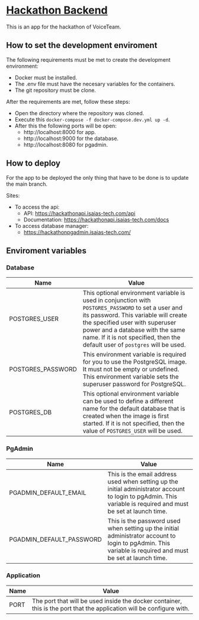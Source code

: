# [Hackathon Backend](https://hackathonapi.isaias-tech.com)

This is an app for the hackathon of VoiceTeam.

## How to set the development enviroment

The following requirements must be met to create the development environment:
 - Docker must be installed.
 - The .env file must have the necesary variables for the containers.
 - The git repository must be clone.

After the requirements are met, follow these steps:
 - Open the directory where the repository was cloned.
 - Execute this `docker-compose -f docker-compose.dev.yml up -d`.
 - After this the following ports will be open:
   - http://localhost:8000 for app.
   - http://localhost:9000 for the database.
   - http://localhost:8080 for pgadmin.

## How to deploy

For the app to be deployed the only thing that have to be done is to update the main branch.

Sites:
 - To access the api:
   - API: https://hackathonapi.isaias-tech.com/api
   - Documentation: https://hackathonapi.isaias-tech.com/docs
 - To access database manager:
   - https://hackathonpgadmin.isaias-tech.com/ 

## Enviroment variables

### Database
|Name|Value|
|---|---|
|POSTGRES_USER|This optional environment variable is used in conjunction with `POSTGRES_PASSWORD` to set a user and its password. This variable will create the specified user with superuser power and a database with the same name. If it is not specified, then the default user of `postgres` will be used.|
|POSTGRES_PASSWORD|This environment variable is required for you to use the PostgreSQL image. It must not be empty or undefined. This environment variable sets the superuser password for PostgreSQL.|
|POSTGRES_DB|This optional environment variable can be used to define a different name for the default database that is created when the image is first started. If it is not specified, then the value of `POSTGRES_USER` will be used.|

### PgAdmin

|Name|Value|
|---|---|
|PGADMIN_DEFAULT_EMAIL|This is the email address used when setting up the initial administrator account to login to pgAdmin. This variable is required and must be set at launch time.|
|PGADMIN_DEFAULT_PASSWORD|This is the password used when setting up the initial administrator account to login to pgAdmin. This variable is required and must be set at launch time.|

### Application

|Name|Value|
|---|---|
|PORT|The port that will be used inside the docker container, this is the port that the application will be configure with.|